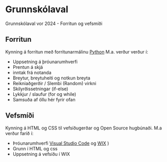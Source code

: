 # Grunnskólaval
Grunnskólaval vor 2024 - Forritun og vefsmíði

## Forritun
Kynning á forritun með forritunarmálinu [Python](https://www.python.org/)  M.a. verður verður í:
- Uppsetning á þróunarumhverfi
- Prentun á skjá
- inntak frá notanda
- Breytur, breytuheiti og notkun breyta
- Reikniaðgerðir / Slembi (Random) virkni
- Skilyrðissetningar (if-else)
- Lykkjur / slaufur (for og while)
- Samsuða af öllu hér fyrir ofan
  
## Vefsmíði
Kynning á HTML og CSS  til vefsíðugerðar og Open Source hugbúnaði.  M.a verður farið í:
- Þróunarumhverfi [Visual Studio Code](https://code.visualstudio.com/download) og [WIX](https://wix.com/) )
- Grunn í HTML og css
- Uppsetning á vefsíðu í WIX
